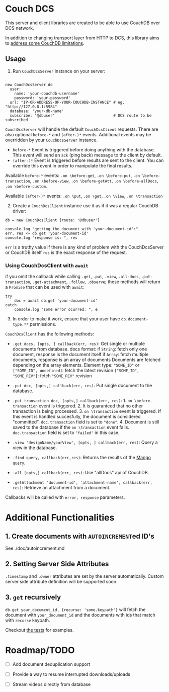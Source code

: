 # Couch DCS

This server and client libraries are created to be able to use CouchDB over DCS network.

In addition to changing transport layer from HTTP to DCS, this library aims to [address some CouchDB limitations](./doc/addressing-couchdb-limitations.md).

## Usage


1. Run `CouchDcsServer` instance on your server:


```ls

new CouchDcsServer do
  user:
    name: 'your-couchdb-username'
    password: 'your-password'
  url: "IP-OR-ADDRESS-OF-YOUR-COUCHDB-INSTANCE" # eg. "http://127.0.0.1:5984"
  database: 'your-db-name'
  subscribe: '@dbuser'                          # DCS route to be subscribed
```

`CouchDcsServer` will handle the default `CouchDcsClient` requests. There are also optional `before-*` and `(after-)*` events. Additional events may be overridden by your `CouchDcsServer` instance. 

* `before-*` Event is triggered before doing anything with the database. This event will send an `ack` (ping back) message to the client by default. 
* `(after-)*` Event is triggered before results are sent to the client. You can override this event in order to manipulate the final results.


Available `before-*` events: `.on \before-get`, `.on \before-put`, `.on \before-transaction`, `.on \before-view`, `.on \before-getAtt`, `.on \before-allDocs`, `.on \before-custom`. 

Available `(after-)*` events: `.on \put`, `.on \get`, `.on \view`, `.on \transaction`


2. Create a `CouchDcsClient` instance use it as if it was a regular CouchDB driver:

```ls
db = new CouchDcsClient {route: '@dbuser'}

console.log "getting the document with 'your-document-id':"
err, res <~ db.get 'your-document-id'
console.log "response is: ", res
```

`err` is a truthy value if there is any kind of problem with the CouchDcsServer
    or CouchDB itself
`res` is the exact response of the request.

### Using CouchDcsClient with `await`
if you omit the callback while calling `.get`, `.put`, `.view`, `.all-docs`, `.put-transaction`, `.get-attachment`, `.follow`, `.observe`; these methods will return a `Promise` that can be used with `await`:

```ls
try
	doc = await db.get 'your-document-id'
catch
	console.log "some error ocurred: ", e
```

3. In order to make it work, ensure that your user have `db.document-type.**` permissions.


`CouchDcsClient` has the following methods:

* `.get docs, [opts, ] callback(err, res)`: Get single or multiple documents from database.
    docs format:
        if `String`: fetch only one document, response is the document itself
        if `Array`: fetch multiple documents, response is an array of documents
            Documents are fetched depending on the array elements.
            Element type:
                `"SOME_ID"` or `["SOME_ID", undefined]`: fetch the latest revision
                `["SOME_ID", "SOME_REV"]`: fetch `"SOME_REV"` revision

* `.put doc, [opts,] callback(err, res)`: Put single document to the database.

* `.put-transaction doc, [opts,] callback(err, res)`:
        1. `on \before-transaction` event is triggered. 
        2. It is guaranteed that no other transaction is being processed. 
        3. `on \transaction` event is triggered. If this event is handled succesfully, the document is considered "committed". `doc.transaction` field is set to `"done"`.
        4. Document is still saved to the database if the `on \transaction` event fails. `doc.transaction` field is set to `"failed"` in this case. 

* `.view 'designName/yourView', [opts, ] callback(err, res)`: Query a view in the database.
* `.find query, callback(err,res)`: Returns the results of the [Mango `query`](https://docs.couchdb.org/en/stable/api/database/find.html).
* `.all [opts,] callback(err, res)`: Use "allDocs" api of CouchDB.
* `.getAttachment 'document-id', 'attachment-name', callback(err, res)`: Retrieve an attachment from a document.

Callbacks will be called with `error, response` parameters.

# Additional Functionalities

## 1. Create documents with `AUTOINCREMENT`ed ID's

See ./doc/autoincrement.md

## 2. Setting Server Side Attributes

`.timestamp` and `.owner` attributes are set by the server automatically. Custom server side attribute definition will be supported soon.


## 3. `get` recursively

`db.get your_document_id, {recurse: 'some.keypath'}` will fetch the
document with `your_document_id` and the documents with ids that match with
`recurse` keypath.

Checkout [the tests](../../lib/merge-deps.ls) for examples.


# Roadmap/TODO

- [ ] Add document deduplication support
- [ ] Provide a way to resume interrupted downloads/uploads
- [ ] Stream videos directly from database

